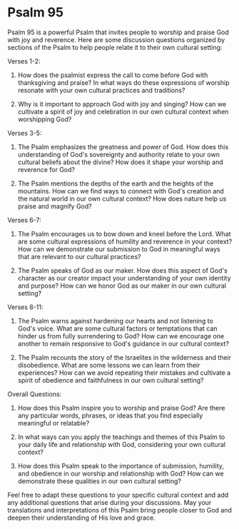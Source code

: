 # Psalm 95

Psalm 95 is a powerful Psalm that invites people to worship and praise God with joy and reverence. Here are some discussion questions organized by sections of the Psalm to help people relate it to their own cultural setting:

Verses 1-2:

1. How does the psalmist express the call to come before God with thanksgiving and praise? In what ways do these expressions of worship resonate with your own cultural practices and traditions?

2. Why is it important to approach God with joy and singing? How can we cultivate a spirit of joy and celebration in our own cultural context when worshipping God?

Verses 3-5:

1. The Psalm emphasizes the greatness and power of God. How does this understanding of God's sovereignty and authority relate to your own cultural beliefs about the divine? How does it shape your worship and reverence for God?

2. The Psalm mentions the depths of the earth and the heights of the mountains. How can we find ways to connect with God's creation and the natural world in our own cultural context? How does nature help us praise and magnify God?

Verses 6-7:

1. The Psalm encourages us to bow down and kneel before the Lord. What are some cultural expressions of humility and reverence in your context? How can we demonstrate our submission to God in meaningful ways that are relevant to our cultural practices?

2. The Psalm speaks of God as our maker. How does this aspect of God's character as our creator impact your understanding of your own identity and purpose? How can we honor God as our maker in our own cultural setting?

Verses 8-11:

1. The Psalm warns against hardening our hearts and not listening to God's voice. What are some cultural factors or temptations that can hinder us from fully surrendering to God? How can we encourage one another to remain responsive to God's guidance in our cultural context?

2. The Psalm recounts the story of the Israelites in the wilderness and their disobedience. What are some lessons we can learn from their experiences? How can we avoid repeating their mistakes and cultivate a spirit of obedience and faithfulness in our own cultural setting?

Overall Questions:

1. How does this Psalm inspire you to worship and praise God? Are there any particular words, phrases, or ideas that you find especially meaningful or relatable?

2. In what ways can you apply the teachings and themes of this Psalm to your daily life and relationship with God, considering your own cultural context?

3. How does this Psalm speak to the importance of submission, humility, and obedience in our worship and relationship with God? How can we demonstrate these qualities in our own cultural setting?

Feel free to adapt these questions to your specific cultural context and add any additional questions that arise during your discussions. May your translations and interpretations of this Psalm bring people closer to God and deepen their understanding of His love and grace.